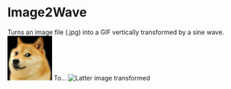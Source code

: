 <h1><b> Image2Wave </b></h1>
<p>
  Turns an image file (.jpg) into a GIF vertically transformed by a sine wave.
  <img src="a.jpg" alt="100x100 Doge Image">
  To...
  <img src="wave.gif" alt="Latter image transformed">
</p>
